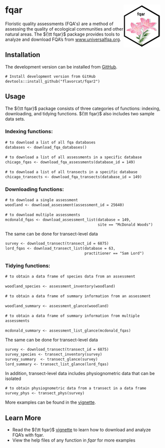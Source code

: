  # fqar <img src="man/figures/logo.png" align="right" height="138" />

Floristic quality assessments (FQA's) are a method of assessing the quality of ecological communities and other natural areas. The ${\tt fqar}$ package provides tools to analyze and download FQA’s from www.universalfqa.org.

## Installation

The development version can be installed from [GitHub](https://github.com/flavorcat/fqar2).

```{r install}
# Install development version from GitHub 
devtools::install_github("flavorcat/fqar2")
```

## Usage 

The ${\tt fqar}$ package consists of three categories of functions: indexing, downloading, and tidying functions. ${\tt fqar}$ also includes two sample data sets.

### Indexing functions: 

```{r indexing}
# to download a list of all fqa databases 
databases <- download_fqa_databases()

# to download a list of all assessments in a specific database
chicago_fqas <- download_fqa_assessments(database_id = 149) 

# to download a list of all transects in a specific database
chicago_transects <- download_fqa_transects(database_id = 149)
```

### Downloading functions:

```{r downloading}
# to download a single assessment
woodland <- download_assessment(assessment_id = 25640)

# to download multiple assessments
mcdonald_fqas <- download_assessment_list(database = 149,
                                          site == "McDonald Woods")
```

The same can be done for transect-level data 

```{r downloading2}
survey <- download_transect(transect_id = 6875)
lord_fqas <- download_transect_list(database = 63,
                                    practitioner == "Sam Lord")
```

### Tidying functions:

```{r tidying}
# to obtain a data frame of species data from an assessment 

woodland_species <- assessment_inventory(woodland)

# to obtain a data frame of summary information from an assessment 

woodland_summary <- assessment_glance(woodland)

# to obtain a data frame of summary information from multiple assessments 

mcdonald_summary <- assessment_list_glance(mcdonald_fqas)
```

The same can be done for transect-level data

```{r tidying2}
survey <- download_transect(transect_id = 6875)
survey_species <- transect_inventory(survey)
survey_summary  <- transect_glance(survey)
lord_summary <- transect_list_glance(lord_fqas)
```

In addition, transect-level data includes physiognometric data that can be isolated 

```{r tidying3}
# to obtain physiognometric data from a transect in a data frame
survey_phys <- transect_phys(survey)
```

More examples can be found in the [vignette](https://github.com/flavorcat/fqar2/blob/main/vignettes/fqar.Rmd).

## Learn More 
* Read the ${\tt fqar}$ [vignette](https://github.com/flavorcat/fqar2/blob/main/vignettes/fqar.Rmd) to learn how to download and analyze FQA’s with fqar.
* View the help files of any function in *fqar* for more examples 
